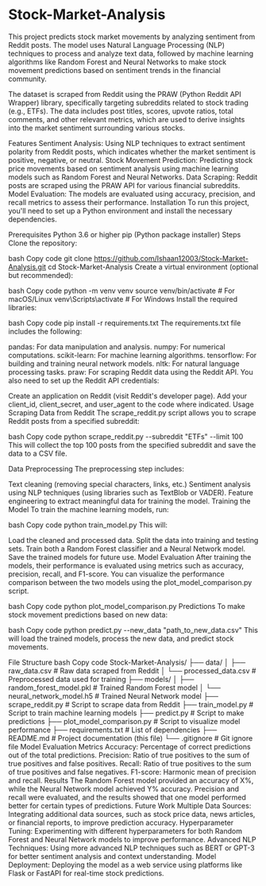 # Stock-Market-Analysis
This project predicts stock market movements by analyzing sentiment from Reddit posts. The model uses Natural Language Processing (NLP) techniques to process and analyze text data, followed by machine learning algorithms like Random Forest and Neural Networks to make stock movement predictions based on sentiment trends in the financial community.

The dataset is scraped from Reddit using the PRAW (Python Reddit API Wrapper) library, specifically targeting subreddits related to stock trading (e.g., ETFs). The data includes post titles, scores, upvote ratios, total comments, and other relevant metrics, which are used to derive insights into the market sentiment surrounding various stocks.

Features
Sentiment Analysis: Using NLP techniques to extract sentiment polarity from Reddit posts, which indicates whether the market sentiment is positive, negative, or neutral.
Stock Movement Prediction: Predicting stock price movements based on sentiment analysis using machine learning models such as Random Forest and Neural Networks.
Data Scraping: Reddit posts are scraped using the PRAW API for various financial subreddits.
Model Evaluation: The models are evaluated using accuracy, precision, and recall metrics to assess their performance.
Installation
To run this project, you'll need to set up a Python environment and install the necessary dependencies.

Prerequisites
Python 3.6 or higher
pip (Python package installer)
Steps
Clone the repository:

bash
Copy code
git clone https://github.com/Ishaan12003/Stock-Market-Analysis.git
cd Stock-Market-Analysis
Create a virtual environment (optional but recommended):

bash
Copy code
python -m venv venv
source venv/bin/activate  # For macOS/Linux
venv\Scripts\activate     # For Windows
Install the required libraries:

bash
Copy code
pip install -r requirements.txt
The requirements.txt file includes the following:

pandas: For data manipulation and analysis.
numpy: For numerical computations.
scikit-learn: For machine learning algorithms.
tensorflow: For building and training neural network models.
nltk: For natural language processing tasks.
praw: For scraping Reddit data using the Reddit API.
You also need to set up the Reddit API credentials:

Create an application on Reddit (visit Reddit's developer page).
Add your client_id, client_secret, and user_agent to the code where indicated.
Usage
Scraping Data from Reddit
The scrape_reddit.py script allows you to scrape Reddit posts from a specified subreddit:

bash
Copy code
python scrape_reddit.py --subreddit "ETFs" --limit 100
This will collect the top 100 posts from the specified subreddit and save the data to a CSV file.

Data Preprocessing
The preprocessing step includes:

Text cleaning (removing special characters, links, etc.)
Sentiment analysis using NLP techniques (using libraries such as TextBlob or VADER).
Feature engineering to extract meaningful data for training the model.
Training the Model
To train the machine learning models, run:

bash
Copy code
python train_model.py
This will:

Load the cleaned and processed data.
Split the data into training and testing sets.
Train both a Random Forest classifier and a Neural Network model.
Save the trained models for future use.
Model Evaluation
After training the models, their performance is evaluated using metrics such as accuracy, precision, recall, and F1-score. You can visualize the performance comparison between the two models using the plot_model_comparison.py script.

bash
Copy code
python plot_model_comparison.py
Predictions
To make stock movement predictions based on new data:

bash
Copy code
python predict.py --new_data "path_to_new_data.csv"
This will load the trained models, process the new data, and predict stock movements.

File Structure
bash
Copy code
Stock-Market-Analysis/
├── data/
│   ├── raw_data.csv           # Raw data scraped from Reddit
│   └── processed_data.csv     # Preprocessed data used for training
├── models/
│   ├── random_forest_model.pkl # Trained Random Forest model
│   └── neural_network_model.h5 # Trained Neural Network model
├── scrape_reddit.py           # Script to scrape data from Reddit
├── train_model.py             # Script to train machine learning models
├── predict.py                 # Script to make predictions
├── plot_model_comparison.py   # Script to visualize model performance
├── requirements.txt           # List of dependencies
├── README.md                  # Project documentation (this file)
└── .gitignore                 # Git ignore file
Model Evaluation Metrics
Accuracy: Percentage of correct predictions out of the total predictions.
Precision: Ratio of true positives to the sum of true positives and false positives.
Recall: Ratio of true positives to the sum of true positives and false negatives.
F1-score: Harmonic mean of precision and recall.
Results
The Random Forest model provided an accuracy of X%, while the Neural Network model achieved Y% accuracy.
Precision and recall were evaluated, and the results showed that one model performed better for certain types of predictions.
Future Work
Multiple Data Sources: Integrating additional data sources, such as stock price data, news articles, or financial reports, to improve prediction accuracy.
Hyperparameter Tuning: Experimenting with different hyperparameters for both Random Forest and Neural Network models to improve performance.
Advanced NLP Techniques: Using more advanced NLP techniques such as BERT or GPT-3 for better sentiment analysis and context understanding.
Model Deployment: Deploying the model as a web service using platforms like Flask or FastAPI for real-time stock predictions.

